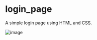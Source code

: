 # login_page
A simple login page using HTML and CSS.

![image](https://user-images.githubusercontent.com/35757592/225697899-d872fa4c-62ba-4420-bd15-7d7896668cf8.png)

